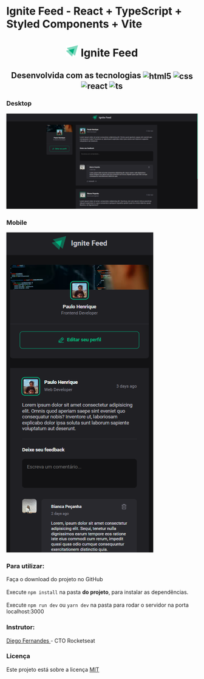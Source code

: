 <!--Ignite Feed-->

# Ignite Feed - React + TypeScript + Styled Components + Vite

<h1 align="center" text> <img alt="" width="32px" height: "32px" title="" src="/src/assets/ignite.svg"> Ignite Feed </h1>

<h2 align="center"> Desenvolvida com as tecnologias 

  <img align="center" alt="html5" src="https://img.shields.io/badge/HTML5-E34F26?style=for-the-badge&logo=html5&logoColor=white" />
  <img align="center" alt="css" src="https://img.shields.io/badge/CSS3-1572B6?style=for-the-badge&logo=css3&logoColor=white" />
  <img align="center" alt="react" src="https://img.shields.io/badge/React-20232A?style=for-the-badge&logo=react&logoColor=61DAFB" />
  <img align="center" alt="ts" src="https://img.shields.io/badge/TypeScript-007ACC?style=for-the-badge&logo=typescript&logoColor=white" />

</h2>

<h3> Desktop </h3>
<img alt="Aplicação Desktop" title="" src="/src/assets/desktop.png">

<h3> Mobile </h3>
<img alt="Aplicação Mobile" title="" src="/src/assets/mobile.png">



<h3> Para utilizar: </h3>
<p> Faça o download do projeto no GitHub <br/>
<br/>Execute <code>npm install</code> na pasta <b>do projeto</b>, para instalar as dependências.<br/>
<br/>Execute <code>npm run dev</code> ou <code>yarn dev</code> na pasta para rodar o servidor na porta localhost:3000<br/>




<h3> Instrutor: </h3> 
<a href="https://github.com/diego3g"> Diego Fernandes </a> - CTO Rocketseat

<h3> Licença </h3>
Este projeto está sobre a licença <a href="https://github.com/PauloHenriqueSousa2020/be-the-hero/blob/master/LICENSE.md"> MIT </a>

